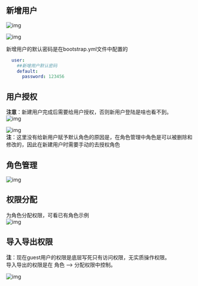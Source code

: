 ## 新增用户

![img](../picture/authmanager/img.png) <br>

![img](../picture/authmanager/img_1.png) <br>

新增用户的默认密码是在bootstrap.yml文件中配置的 <br>

```yaml
  user:
    ##新增用户默认密码
    default:
      password: 123456
```

## 用户授权

**注意**：新建用户完成后需要给用户授权，否则新用户登陆是啥也看不到。<br>
![img](../picture/authmanager/img_3.png) <br>

![img](../picture/authmanager/img_4.png) <br>
**注**：这里没有给新用户赋予默认角色的原因是，在角色管理中角色是可以被删除和修改的，因此在新建用户时需要手动的去授权角色 <br>

## 角色管理

![img](../picture/authmanager/img_5.png) <br>

## 权限分配

为角色分配权限，可看已有角色示例 <br>
![img](../picture/authmanager/img_6.png) <br>

## 导入导出权限

**注**：现在guest用户的权限是底层写死只有访问权限，无实质操作权限。<br>
导入导出的权限是在 角色 --> 分配权限中控制。 <br>

![img](../picture/authmanager/img_7.png) <br>



